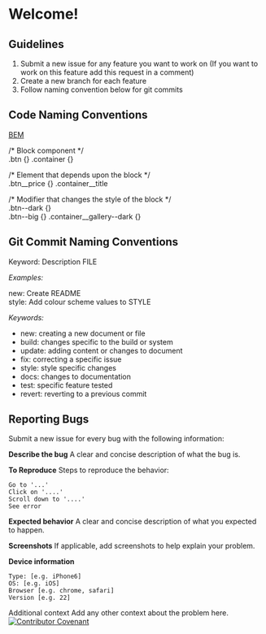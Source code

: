 # Welcome!

## Guidelines

1. Submit a new issue for any feature you want to work on (If you want to work on this feature add this request in a comment)
2. Create a new  branch for each feature
3. Follow naming convention below for git commits

## Code Naming Conventions

[BEM](https://css-tricks.com/bem-101/)

/* Block component */<br>
.btn {}
.container {}

/* Element that depends upon the block */ <br>
.btn__price {}
.container__title

/* Modifier that changes the style of the block */<br>
.btn--dark {} <br>
.btn--big {}
.container__gallery--dark {}

## Git Commit Naming Conventions

Keyword: Description FILE

*Examples:*

new: Create README<br>
style: Add colour scheme values to STYLE

*Keywords:*

* new: creating a new document or file
* build: changes specific to the build or system
* update: adding content or changes to document
* fix: correcting a specific issue
* style: style specific changes
* docs: changes to documentation
* test: specific feature tested
* revert: reverting to a previous commit

## Reporting Bugs

Submit a new issue for every bug with the following information:

**Describe the bug**
A clear and concise description of what the bug is.

**To Reproduce**
Steps to reproduce the behavior:

    Go to '...'
    Click on '....'
    Scroll down to '....'
    See error

**Expected behavior**
A clear and concise description of what you expected to happen.

**Screenshots**
If applicable, add screenshots to help explain your problem.

**Device information**

    Type: [e.g. iPhone6]
    OS: [e.g. iOS]
    Browser [e.g. chrome, safari]
    Version [e.g. 22]

Additional context
Add any other context about the problem here.
[![Contributor Covenant](https://img.shields.io/badge/Contributor%20Covenant-2.1-4baaaa.svg)](code_of_conduct.md)
